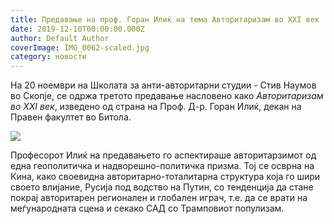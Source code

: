 ```yaml
---
title: Предавање на проф. Горан Илиќ на тема Авторитаризам во XXI век
date: 2019-12-10T00:00:00.000Z
author: Default Author
coverImage: IMG_0062-scaled.jpg
category: новости
---
```


На 20 ноември на Школата за анти-авторитарни студии - Стив Наумов во Скопје, се одржа третото предавање насловено како _Авторитаризам во ХХI век_, изведено од страна на Проф. Д-р. Горан Илиќ, декан на Правен факултет во Битола.

![](http://libertaniabackup.local/wp-content/uploads/2019/12/IMG_0060-1024x683.jpg)

Професорот Илиќ на предавањето го аспектираше авторитарзимот од една геополитичка и надворешно-политичка призма. Тој се осврна на Кина, како своевидна авторитарно-тоталитарна структура која го шири своето влијание, Русија под водство на Путин, со тенденција да стане покрај авторитарен регионален и глобален играч, т.е. да се врати на меѓународната сцена и секако САД со Трамповиот популизам.
